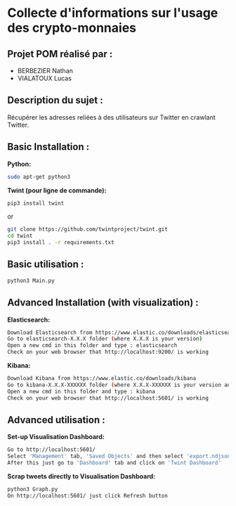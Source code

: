 # Collecte d'informations sur l'usage des crypto-monnaies

## Projet POM réalisé par :
- BERBEZIER Nathan
- VIALATOUX Lucas


## Description du sujet :

Récupérer les adresses reliées à des utilisateurs sur Twitter en crawlant Twitter.


## Basic Installation :

**Python:**
```bash
sudo apt-get python3
```

**Twint (pour ligne de commande):**
```bash
pip3 install twint
```
or

```bash
git clone https://github.com/twintproject/twint.git
cd twint
pip3 install . -r requirements.txt
```
## Basic utilisation :
```bash
python3 Main.py
```

## Advanced Installation (with visualization) :

**Elasticsearch:**
```bash
Download Elasticsearch from https://www.elastic.co/downloads/elasticsearch
Go to elasticsearch-X.X.X folder (where X.X.X is your version)
Open a new cmd in this folder and type : elasticsearch
Check on your web browser that http://localhost:9200/ is working
```

**Kibana:**
```bash
Download Kibana from https://www.elastic.co/downloads/kibana
Go to kibana-X.X.X-XXXXXX folder (where X.X.X-XXXXXX is your version and OS system)
Open a new cmd in this folder and type : kibana
Check on your web browser that http://localhost:5601/ is working
```

## Advanced utilisation :

**Set-up Visualisation Dashboard:**
```bash
Go to http://localhost:5601/
Select 'Management' tab, 'Saved Objects' and then select 'export.ndjson'.
After this just go to 'Dashboard' tab and click on 'Twint Dashboard'
```

**Scrap tweets directly to Visualisation Dashboard:**
```bash
python3 Graph.py
On http://localhost:5601/ just click Refresh button
```
